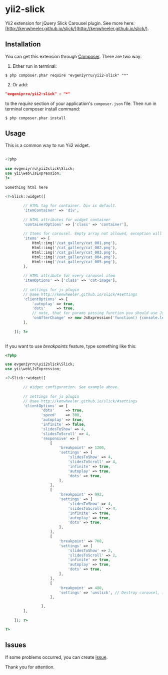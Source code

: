 yii2-slick
==========
 
Yii2 extension for jQuery Slick Carousel plugin. See more here: [http://kenwheeler.github.io/slick/](http://kenwheeler.github.io/slick/).
 
## Installation
 
You can get this extension through [Composer](https://getcomposer.org/download/). There are two way:
 
1. Either run in terminal:
```Shell
$ php composer.phar require "evgeniyrru/yii2-slick" "*"
```
2. Or add:
```JSON
"evgeniyrru/yii2-slick" : "*"
```
to the *require* section of your application's ```composer.json``` file. Then run in terminal composer install command:
```Shell
$ php composer.phar install
```
 
## Usage
 
This is a common way to run Yii2 widget.
 
```PHP
 
<?php
 
use evgeniyrru\yii2slick\Slick;
use yii\web\JsExpression;
?>
 
Something html here
 
<?=Slick::widget([

        // HTML tag for container. Div is default.
        'itemContainer' => 'div',
        
        // HTML attributes for widget container
        'containerOptions' => ['class' => 'container'],
        
        // Items for carousel. Empty array not allowed, exception will be throw, if empty 
        'items' => [
            Html::img('/cat_gallery/cat_001.png'),
            Html::img('/cat_gallery/cat_002.png'),
            Html::img('/cat_gallery/cat_003.png'),
            Html::img('/cat_gallery/cat_004.png'),
            Html::img('/cat_gallery/cat_005.png'),
        ],
        
        // HTML attribute for every carousel item
        'itemOptions' => ['class' => 'cat-image'],
        
        // settings for js plugin
        // @see http://kenwheeler.github.io/slick/#settings
        'clientOptions' => [
            'autoplay' => true,
            'dots'     => true,
            // note, that for params passing function you should use JsExpression object
            'onAfterChange' => new JsExpression('function() {console.log("The cat has shown")}'),
        ],
        
    ]); ?>
 
```

If you want to use *breakpoints* feature, type something like this:

```PHP
<?php

use evgeniyrru\yii2slick\Slick;
use yii\web\JsExpression;

<?=Slick::widget([

        // Widget configuration. See example above.
        
        // settings for js plugin
        // @see http://kenwheeler.github.io/slick/#settings
        'clientOptions' => [
                'dots'     => true,
                'speed'    => 300,
                'autoplay' => true,
                'infinite' => false,
                'slidesToShow' => 4,
                'slidesToScroll' => 4,
                'responsive' => [
                    [
                        'breakpoint' => 1200,
                        'settings' => [
                            'slidesToShow' => 4,
                            'slidesToScroll' => 4,
                            'infinite' => true,
                            'autoplay' => true,
                            'dots' => true,
                        ],
                    ],
                    [
                        'breakpoint' => 992,
                        'settings' => [
                            'slidesToShow' => 4,
                            'slidesToScroll' => 4,
                            'infinite' => true,
                            'autoplay' => true,
                            'dots' => true,
                        ],
                    ],
                    [
                        'breakpoint' => 768,
                        'settings' => [
                            'slidesToShow' => 2,
                            'slidesToScroll' => 2,
                            'infinite' => true,
                            'autoplay' => true,
                            'dots' => true,
                        ],
                    ],
                    [
                        'breakpoint' => 480,
                        'settings' => 'unslick', // Destroy carousel, if screen width less than 480px
                    ],

                ],
        ],
        
    ]); ?>

?>
```

## Issues

If some problems occurred, you can create [issue](https://github.com/EvgeniyRRU/yii2-slick/issues).

Thank you for attention.